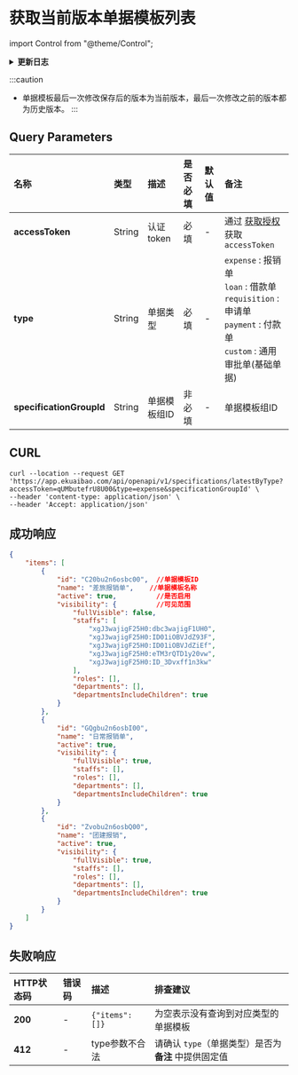 # 获取当前版本单据模板列表

import Control from "@theme/Control";

<Control
method="GET"
url="/api/openapi/v1/specifications/latestByType"
/>

<details>
  <summary><b>更新日志</b></summary>
  <div>

[**1.20.0**](/docs/open-api/notice/update-log#1200) -> 🐞 响应信息中新增了 `visibility`（可见范围）字段。<br/>

  </div>
</details>

:::caution
- 单据模板最后一次修改保存后的版本为当前版本，最后一次修改之前的版本都为历史版本。
:::

## Query Parameters

| 名称 | 类型 | 描述 | 是否必填 | 默认值 | 备注 |
| :--- | :--- | :--- | :--- |:--- | :--- |
| **accessToken**          | String  | 认证token	  | 必填   | - | 通过 [获取授权](/docs/open-api/getting-started/auth) 获取 `accessToken` |
| **type**                 | String  | 单据类型	  | 必填   | - | `expense` : 报销单<br/>`loan` : 借款单<br/>`requisition` : 申请单<br/>`payment` : 付款单<br/>`custom` : 通用审批单(基础单据) |
| **specificationGroupId** | String  | 单据模板组ID | 非必填 | - | 单据模板组ID |

## CURL
```shell
curl --location --request GET 'https://app.ekuaibao.com/api/openapi/v1/specifications/latestByType?accessToken=qUMbutefrU8U00&type=expense&specificationGroupId' \
--header 'content-type: application/json' \
--header 'Accept: application/json'
```

## 成功响应
```json
{
    "items": [
        {
            "id": "C20bu2n6osbc00",  //单据模板ID
            "name": "差旅报销单",    //单据模板名称
            "active": true,          //是否启用
            "visibility": {          //可见范围
                "fullVisible": false,
                "staffs": [
                    "xgJ3wajigF25H0:dbc3wajigF1UH0",
                    "xgJ3wajigF25H0:ID01iOBVJdZ93F",
                    "xgJ3wajigF25H0:ID01iOBVJdZiEf",
                    "xgJ3wajigF25H0:eTM3rQTD1y20vw",
                    "xgJ3wajigF25H0:ID_3Dvxff1n3kw"
                ],
                "roles": [],
                "departments": [],
                "departmentsIncludeChildren": true
            }
        },
        {
            "id": "GQgbu2n6osbI00",
            "name": "日常报销单",
            "active": true,
            "visibility": {
                "fullVisible": true,
                "staffs": [],
                "roles": [],
                "departments": [],
                "departmentsIncludeChildren": true
            }
        },
        {
            "id": "Zvobu2n6osbQ00",
            "name": "团建报销",
            "active": true,
            "visibility": {
                "fullVisible": true,
                "staffs": [],
                "roles": [],
                "departments": [],
                "departmentsIncludeChildren": true
            }
        }
    ]
}
```

## 失败响应

| HTTP状态码 | 错误码 | 描述 | 排查建议 |
| :--- | :--- | :--- | :--- |
| **200** | - | `{"items": []}` | 为空表示没有查询到对应类型的单据模板 |
| **412** | - | type参数不合法 | 请确认 `type`（单据类型）是否为 **备注** 中提供固定值 |

